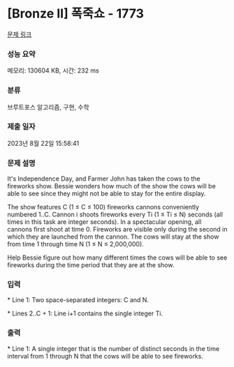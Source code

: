 # [Bronze II] 폭죽쇼 - 1773 

[문제 링크](https://www.acmicpc.net/problem/1773) 

### 성능 요약

메모리: 130604 KB, 시간: 232 ms

### 분류

브루트포스 알고리즘, 구현, 수학

### 제출 일자

2023년 8월 22일 15:58:41

### 문제 설명

<p>It's Independence Day, and Farmer John has taken the cows to the fireworks show. Bessie wonders how much of the show the cows will be able to see since they might not be able to stay for the entire display.</p>

<p>The show features C (1 ≤ C ≤ 100) fireworks cannons conveniently numbered 1..C. Cannon i shoots fireworks every Ti (1 ≤ Ti ≤ N) seconds (all times in this task are integer seconds). In a spectacular opening, all cannons first shoot at time 0. Fireworks are visible only during the second in which they are launched from the cannon. The cows will stay at the show from time 1 through time N (1 ≤ N ≤ 2,000,000).</p>

<p>Help Bessie figure out how many different times the cows will be able to see fireworks during the time period that they are at the show.</p>

### 입력 

 <p>* Line 1: Two space-separated integers: C and N.</p>

<p>* Lines 2..C + 1: Line i+1 contains the single integer Ti.</p>

### 출력 

 <p>* Line 1: A single integer that is the number of distinct seconds in the time interval from 1 through N that the cows will be able to see fireworks.</p>

<p> </p>

